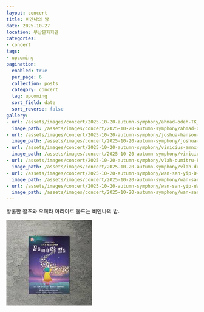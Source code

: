 ```yaml
---
layout: concert
title: 비엔나의 밤
date: 2025-10-27
location: 부산문화회관
categories:
- concert
tags:
- upcoming
pagination:
  enabled: true
  per_page: 6
  collection: posts
  category: concert
  tag: upcoming
  sort_field: date
  sort_reverse: false
gallery:
- url: /assets/images/concert/2025-10-20-autumn-symphony/ahmad-odeh-TK_WT3dl2tw-unsplash.jpg
  image_path: /assets/images/concert/2025-10-20-autumn-symphony/ahmad-odeh-TK_WT3dl2tw-unsplash.jpg
- url: /assets/images/concert/2025-10-20-autumn-symphony/joshua-hanson-Qizcmx0djrw-unsplash.jpg
  image_path: /assets/images/concert/2025-10-20-autumn-symphony/joshua-hanson-Qizcmx0djrw-unsplash.jpg
- url: /assets/images/concert/2025-10-20-autumn-symphony/vinicius-amnx-amano-pAwXYkNzgiI-unsplash.jpg
  image_path: /assets/images/concert/2025-10-20-autumn-symphony/vinicius-amnx-amano-pAwXYkNzgiI-unsplash.jpg
- url: /assets/images/concert/2025-10-20-autumn-symphony/vlah-dumitru-FvmwloIbCeQ-unsplash.jpg
  image_path: /assets/images/concert/2025-10-20-autumn-symphony/vlah-dumitru-FvmwloIbCeQ-unsplash.jpg
- url: /assets/images/concert/2025-10-20-autumn-symphony/wan-san-yip-D-_JZhn-8kI-unsplash.jpg
  image_path: /assets/images/concert/2025-10-20-autumn-symphony/wan-san-yip-D-_JZhn-8kI-unsplash.jpg
- url: /assets/images/concert/2025-10-20-autumn-symphony/wan-san-yip-uWBKWeuEwAE-unsplash.jpg
  image_path: /assets/images/concert/2025-10-20-autumn-symphony/wan-san-yip-uWBKWeuEwAE-unsplash.jpg
---
```


황홀한 왈츠와 오페라 아리아로 물드는 비엔나의 밤.

![vienna](/assets/images/concert/2025-10-27-night-in-vienna/poster.png)
